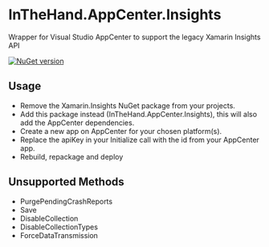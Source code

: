 # InTheHand.AppCenter.Insights
Wrapper for Visual Studio AppCenter to support the legacy Xamarin Insights API

[![NuGet version](https://badge.fury.io/nu/inthehand.appcenter.insights.svg)](https://badge.fury.io/nu/inthehand.appcenter.insights)

## Usage

- Remove the Xamarin.Insights NuGet package from your projects. 
- Add this package instead (InTheHand.AppCenter.Insights), this will also add the AppCenter dependencies.
- Create a new app on AppCenter for your chosen platform(s).
- Replace the apiKey in your Initialize call with the id from your AppCenter app.
- Rebuild, repackage and deploy

## Unsupported Methods

- PurgePendingCrashReports
- Save
- DisableCollection
- DisableCollectionTypes
- ForceDataTransmission